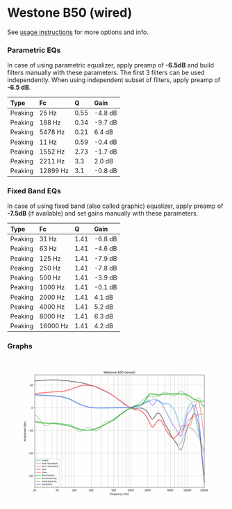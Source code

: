 # Westone B50 (wired)
See [usage instructions](https://github.com/jaakkopasanen/AutoEq#usage) for more options and info.

### Parametric EQs
In case of using parametric equalizer, apply preamp of **-6.5dB** and build filters manually
with these parameters. The first 3 filters can be used independently.
When using independent subset of filters, apply preamp of **-6.5 dB**.

| Type    | Fc       |    Q | Gain    |
|:--------|:---------|:-----|:--------|
| Peaking | 25 Hz    | 0.55 | -4.8 dB |
| Peaking | 188 Hz   | 0.34 | -9.7 dB |
| Peaking | 5478 Hz  | 0.21 | 6.4 dB  |
| Peaking | 11 Hz    | 0.59 | -0.4 dB |
| Peaking | 1552 Hz  | 2.73 | -1.7 dB |
| Peaking | 2211 Hz  | 3.3  | 2.0 dB  |
| Peaking | 12899 Hz | 3.1  | -0.8 dB |

### Fixed Band EQs
In case of using fixed band (also called graphic) equalizer, apply preamp of **-7.5dB**
(if available) and set gains manually with these parameters.

| Type    | Fc       |    Q | Gain    |
|:--------|:---------|:-----|:--------|
| Peaking | 31 Hz    | 1.41 | -6.8 dB |
| Peaking | 63 Hz    | 1.41 | -4.6 dB |
| Peaking | 125 Hz   | 1.41 | -7.9 dB |
| Peaking | 250 Hz   | 1.41 | -7.8 dB |
| Peaking | 500 Hz   | 1.41 | -3.9 dB |
| Peaking | 1000 Hz  | 1.41 | -0.1 dB |
| Peaking | 2000 Hz  | 1.41 | 4.1 dB  |
| Peaking | 4000 Hz  | 1.41 | 5.2 dB  |
| Peaking | 8000 Hz  | 1.41 | 6.3 dB  |
| Peaking | 16000 Hz | 1.41 | 4.2 dB  |

### Graphs
![](./Westone%20B50%20(wired).png)